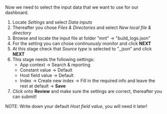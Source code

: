 Now we need to select the input data that we want to use for our dashboard.
1. Locate *Settings* and select *Data inputs*
2. Thereafter you chose *Files & Directories* and select  *New local file & directory*
3. Browse and locate the input file at folder "mnt" -> "build_logs.json"
4. For the setting you can chose *continuously monitor* and click **NEXT**
5. At this stage check that *Source type* is selected to "_json" and click **NEXT**
6. This stage needs the following settings:
    - App context -> Search & reporting
    - Constant value -> Default
    - Host field value -> Default
    - Index -> Create new index -> Fill in the required info and leave the rest at default -> **Save**
7. Click onto **Review** and make sure the settings are correct, thereafter you can submit!

NOTE: Write down your default *Host field value*, you will need it later!
